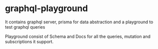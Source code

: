# graphql-playground
It contains graphql server, prisma for data abstraction and a playground to test graphql queries

Playground consist of Schema and Docs for all the queries, mutation and subscriptions it support.
